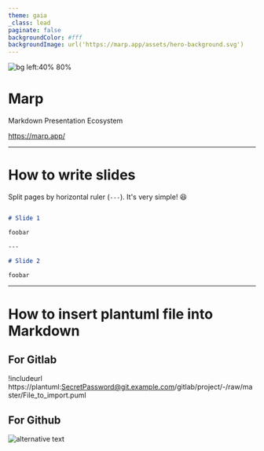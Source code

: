 ```yaml
---
theme: gaia
_class: lead
paginate: false
backgroundColor: #fff
backgroundImage: url('https://marp.app/assets/hero-background.svg')
---
```


![bg left:40% 80%](https://marp.app/assets/marp.svg)

# **Marp**

Markdown Presentation Ecosystem

https://marp.app/

---

# How to write slides

Split pages by horizontal ruler (`---`). It's very simple! :satisfied:

```markdown

# Slide 1

foobar

---

# Slide 2

foobar
```

---

# How to insert plantuml file into Markdown

## For Gitlab
!includeurl https://plantuml:SecretPassword@git.example.com/gitlab/project/-/raw/master/File_to_import.puml

## For Github
![alternative text](http://www.plantuml.com/plantuml/proxy?cache=no&src=https://raw.github.com/plantuml/plantuml-server/master/src/main/webapp/resource/test2diagrams.txt)
